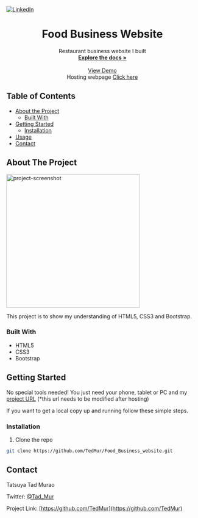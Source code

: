 
[![LinkedIn][linkedin-shield]][linkedin-url]




  <h1 align="center">Food Business Website</h1>

  <p align="center">
    Restaurant business website I built
    <br />
    <a href="https://github.com/TedMur/Food_Business_website/blob/master/index.html"><strong>Explore the docs »</strong></a>
    <br />
    <br />
    <a href="https://github.com/github_username/repo">View Demo</a>
    <br />
    Hosting webpage <a type="button" href="https://gist.github.com/TylerFisher/6127328">Click here<a>
  </p>
</p>



<!-- TABLE OF CONTENTS -->
## Table of Contents

* [About the Project](#about-the-project)
  * [Built With](#built-with)
* [Getting Started](#getting-started)
  * [Installation](#installation)
* [Usage](#usage)
* [Contact](#contact)

<!-- ABOUT THE PROJECT -->
## About The Project

<img width="350" alt="project-screenshot" src="https://user-images.githubusercontent.com/43765928/65654141-65313180-dfdd-11e9-993e-e44a53c41d75.png">

This project is to show my understanding of HTML5, CSS3 and Bootstrap.


### Built With

* HTML5
* CSS3
* Bootstrap



<!-- GETTING STARTED -->
## Getting Started

No special tools needed! You just need your phone, tablet or PC and my [project URL](https://github.com/TedMur/Food_Business_website/blob/master/index.html) (*this url needs to be modified after hosting)

If you want to get a local copy up and running follow these simple steps.

### Installation
 
1. Clone the repo
```sh
git clone https://github.com/TedMur/Food_Business_website.git
```

<!-- CONTACT -->
## Contact

Tatsuya Tad Murao 

Twitter: [@Tad_Mur](https://twitter.com/Tad_Mur) 

Project Link: [https://github.com/TedMur](https://github.com/TedMur)


<!-- MARKDOWN LINKS & IMAGES -->
<!-- https://www.markdownguide.org/basic-syntax/#reference-style-links -->
[stars-shield]: https://img.shields.io/github/stars/othneildrew/Best-README-Template.svg?style=flat-square
[stars-url]: https://github.com/othneildrew/Best-README-Template/stargazers
[issues-shield]: https://img.shields.io/github/issues/othneildrew/Best-README-Template.svg?style=flat-square
[issues-url]: https://github.com/othneildrew/Best-README-Template/issues
[linkedin-shield]: https://img.shields.io/badge/-LinkedIn-black.svg?style=flat-square&logo=linkedin&colorB=555
[linkedin-url]: https://www.linkedin.com/in/tatsuya-tad-murao
[product-screenshot]: https://user-images.githubusercontent.com/43765928/65654141-65313180-dfdd-11e9-993e-e44a53c41d75.png
[product-url]: https://www.youtube.com
